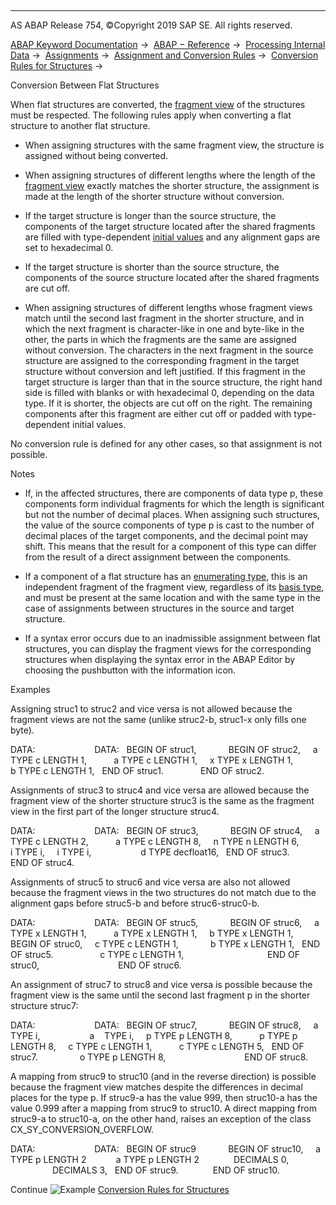   

* * *

AS ABAP Release 754, ©Copyright 2019 SAP SE. All rights reserved.

[ABAP Keyword Documentation](javascript:call_link\('abenabap.htm'\)) →  [ABAP − Reference](javascript:call_link\('abenabap_reference.htm'\)) →  [Processing Internal Data](javascript:call_link\('abenabap_data_working.htm'\)) →  [Assignments](javascript:call_link\('abenvalue_assignments.htm'\)) →  [Assignment and Conversion Rules](javascript:call_link\('abenconversion_rules.htm'\)) →  [Conversion Rules for Structures](javascript:call_link\('abenconversion_struc.htm'\)) → 

Conversion Between Flat Structures

When flat structures are converted, the [fragment view](javascript:call_link\('abenunicode_fragment_view_glosry.htm'\) "Glossary Entry") of the structures must be respected. The following rules apply when converting a flat structure to another flat structure.

-   When assigning structures with the same fragment view, the structure is assigned without being converted.
    

-   When assigning structures of different lengths where the length of the [fragment view](javascript:call_link\('abenunicode_fragment_view.htm'\)) exactly matches the shorter structure, the assignment is made at the length of the shorter structure without conversion.

-   If the target structure is longer than the source structure, the components of the target structure located after the shared fragments are filled with type-dependent [initial values](javascript:call_link\('abeninitial_value_glosry.htm'\) "Glossary Entry") and any alignment gaps are set to hexadecimal 0.

-   If the target structure is shorter than the source structure, the components of the source structure located after the shared fragments are cut off.
    

-   When assigning structures of different lengths whose fragment views match until the second last fragment in the shorter structure, and in which the next fragment is character-like in one and byte-like in the other, the parts in which the fragments are the same are assigned without conversion. The characters in the next fragment in the source structure are assigned to the corresponding fragment in the target structure without conversion and left justified. If this fragment in the target structure is larger than that in the source structure, the right hand side is filled with blanks or with hexadecimal 0, depending on the data type. If it is shorter, the objects are cut off on the right. The remaining components after this fragment are either cut off or padded with type-dependent initial values.

No conversion rule is defined for any other cases, so that assignment is not possible.

Notes

-   If, in the affected structures, there are components of data type p, these components form individual fragments for which the length is significant but not the number of decimal places. When assigning such structures, the value of the source components of type p is cast to the number of decimal places of the target components, and the decimal point may shift. This means that the result for a component of this type can differ from the result of a direct assignment between the components.

-   If a component of a flat structure has an [enumerating type](javascript:call_link\('abenenumerated_type_glosry.htm'\) "Glossary Entry"), this is an independent fragment of the fragment view, regardless of its [basis type](javascript:call_link\('abenbase_type_glosry.htm'\) "Glossary Entry"), and must be present at the same location and with the same type in the case of assignments between structures in the source and target structure.

-   If a syntax error occurs due to an inadmissible assignment between flat structures, you can display the fragment views for the corresponding structures when displaying the syntax error in the ABAP Editor by choosing the pushbutton with the information icon.

Examples

Assigning struc1 to struc2 and vice versa is not allowed because the fragment views are not the same (unlike struc2-b, struc1-x only fills one byte).

DATA:                        DATA:
  BEGIN OF struc1,             BEGIN OF struc2,
    a TYPE c LENGTH 1,           a TYPE c LENGTH 1,
    x TYPE x LENGTH 1,           b TYPE c LENGTH 1,
  END OF struc1.               END OF struc2.

Assignments of struc3 to struc4 and vice versa are allowed because the fragment view of the shorter structure struc3 is the same as the fragment view in the first part of the longer structure struc4.

DATA:                        DATA:
  BEGIN OF struc3,             BEGIN OF struc4,
    a TYPE c LENGTH 2,           a TYPE c LENGTH 8,
    n TYPE n LENGTH 6,           i TYPE i,
    i TYPE i,                    d TYPE decfloat16,
  END OF struc3.               END OF struc4.

Assignments of struc5 to struc6 and vice versa are also not allowed because the fragment views in the two structures do not match due to the alignment gaps before struc5-b and before struc6-struc0-b.

DATA:                        DATA:
  BEGIN OF struc5,             BEGIN OF struc6,
    a TYPE x LENGTH 1,           a TYPE x LENGTH 1,
    b TYPE x LENGTH 1,           BEGIN OF struc0,
    c TYPE c LENGTH 1,             b TYPE x LENGTH 1,
  END OF struc5.                   c TYPE c LENGTH 1,
                                 END OF struc0,
                               END OF struc6.

An assignment of struc7 to struc8 and vice versa is possible because the fragment view is the same until the second last fragment p in the shorter structure struc7:

DATA:                        DATA:
  BEGIN OF struc7,             BEGIN OF struc8,
    a TYPE i,                    a    TYPE i,
    p TYPE p LENGTH 8,           p TYPE p LENGTH 8,
    c TYPE c LENGTH 1,           c TYPE c LENGTH 5,
  END OF struc7.                 o TYPE p LENGTH 8,
                               END OF struc8.

A mapping from struc9 to struc10 (and in the reverse direction) is possible because the fragment view matches despite the differences in decimal places for the type p. If struc9-a has the value 999, then struc10-a has the value 0.999 after a mapping from struc9 to struc10. A direct mapping from struc9-a to struc10-a, on the other hand, raises an exception of the class CX\_SY\_CONVERSION\_OVERFLOW.

DATA:                        DATA:
  BEGIN OF struc9             BEGIN OF struc10,
    a TYPE p LENGTH 2            a TYPE p LENGTH 2
             DECIMALS 0,                  DECIMALS 3,
  END OF struc9.              END OF struc10.

Continue
![Example](exa.gif "Example") [Conversion Rules for Structures](javascript:call_link\('abendata_conv_str_abexa.htm'\))